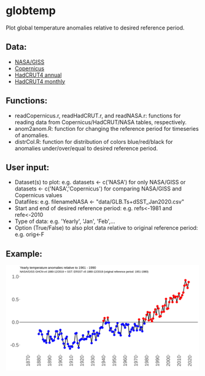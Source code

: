 # globtemp

Plot global temperature anomalies relative to desired reference period.

## Data: 
* [NASA/GISS](https://data.giss.nasa.gov/gistemp/tabledata_v4/GLB.Ts+dSST.csv)
* [Copernicus](https://climate.copernicus.eu/sites/default/files/2020-02/ts_12month_anomaly_Global_ea_2t_202001_v01.csv)
* [HadCRUT4 annual](https://www.metoffice.gov.uk/hadobs/hadcrut4/data/current/time_series/HadCRUT.4.6.0.0.annual_ns_avg.txt)
* [HadCRUT4 monthly](https://www.metoffice.gov.uk/hadobs/hadcrut4/data/current/time_series/HadCRUT.4.6.0.0.monthly_ns_avg.txt)

## Functions:
* readCopernicus.r, readHadCRUT.r, and readNASA.r: functions for reading data from Copernicus/HadCRUT/NASA tables, respectively.
* anom2anom.R: function for changing the reference period for timeseries of anomalies.
* distrCol.R: function for distribution of colors blue/red/black for anomalies under/over/equal to desired reference period.

## User input:
* Dataset(s) to plot: e.g. datasets <- c('NASA') for only NASA/GISS or datasets <- c('NASA','Copernicus') for comparing NASA/GISS and Copernicus values
* Datafiles: e.g. filenameNASA <- "data/GLB.Ts+dSST_Jan2020.csv"
* Start and end of desired reference period: e.g. 
refs<-1981 and refe<-2010
* Type of data: e.g. 'Yearly', 'Jan', 'Feb',...
* Option (True/False) to also plot data relative to original reference period: e.g. orig<-F

## Example:
![test](/NASA_09032020.png)
